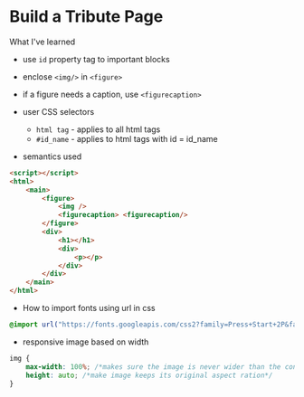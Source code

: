 # Build a Tribute Page

What I've learned

-   use `id` property tag to important blocks
-   enclose `<img/>` in `<figure>`
-   if a figure needs a caption, use `<figurecaption>`
-   user CSS selectors

    -   `html tag` - applies to all html tags
    -   `#id_name` - applies to html tags with id = id_name

-   semantics used

```html
<script></script>
<html>
    <main>
        <figure>
            <img />
            <figurecaption> <figurecaption/>
        </figure>
        <div>
            <h1></h1>
            <div>
                <p></p>
            </div>
        </div>
    </main>
</html>
```

-   How to import fonts using url in css

```css
@import url("https://fonts.googleapis.com/css2?family=Press+Start+2P&family=Ubuntu+Mono&display=swap");
```

-   responsive image based on width

```css
img {
    max-width: 100%; /*makes sure the image is never wider than the container*/
    height: auto; /*make image keeps its original aspect ration*/
}
```

